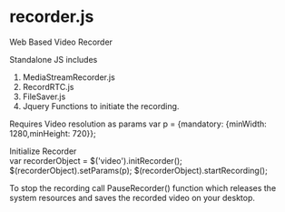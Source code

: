# recorder.js
Web Based Video Recorder

Standalone JS includes 

1) MediaStreamRecorder.js
2) RecordRTC.js
3) FileSaver.js
4) Jquery Functions to initiate the recording.

Requires Video resolution as params
var p = {mandatory: {minWidth: 1280,minHeight: 720}};

Initialize Recorder        
var recorderObject = $('video').initRecorder();
$(recorderObject).setParams(p);
$(recorderObject).startRecording();

To stop the recording call PauseRecorder() function which releases the system resources 
and saves the recorded video on your desktop.
